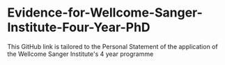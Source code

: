 # Evidence-for-Wellcome-Sanger-Institute-Four-Year-PhD
This GitHub link is tailored to the Personal Statement of the application of the Wellcome Sanger Institute's 4 year programme

